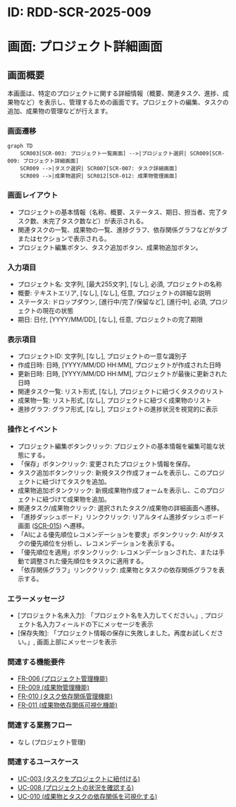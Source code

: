 # ID: RDD-SCR-2025-009

# 画面: プロジェクト詳細画面

## 画面概要

本画面は、特定のプロジェクトに関する詳細情報（概要、関連タスク、進捗、成果物など）を表示し、管理するための画面です。プロジェクトの編集、タスクの追加、成果物の管理などが行えます。

### 画面遷移

```mermaid
graph TD
    SCR003[SCR-003: プロジェクト一覧画面] -->|プロジェクト選択| SCR009[SCR-009: プロジェクト詳細画面]
    SCR009 -->|タスク選択| SCR007[SCR-007: タスク詳細画面]
    SCR009 -->|成果物選択| SCR012[SCR-012: 成果物管理画面]
```

### 画面レイアウト

- プロジェクトの基本情報（名称、概要、ステータス、期日、担当者、完了タスク数、未完了タスク数など）が表示される。
- 関連タスクの一覧、成果物の一覧、進捗グラフ、依存関係グラフなどがタブまたはセクションで表示される。
- プロジェクト編集ボタン、タスク追加ボタン、成果物追加ボタン。

### 入力項目

- プロジェクト名: 文字列, [最大255文字], [なし], 必須, プロジェクトの名称
- 概要: テキストエリア, [なし], [なし], 任意, プロジェクトの詳細な説明
- ステータス: ドロップダウン, [進行中/完了/保留など],
  [進行中], 必須, プロジェクトの現在の状態
- 期日: 日付, [YYYY/MM/DD], [なし], 任意, プロジェクトの完了期限

### 表示項目

- プロジェクトID: 文字列, [なし], プロジェクトの一意な識別子
- 作成日時: 日時, [YYYY/MM/DD HH:MM], プロジェクトが作成された日時
- 更新日時: 日時, [YYYY/MM/DD HH:MM], プロジェクトが最後に更新された日時
- 関連タスク一覧: リスト形式, [なし], プロジェクトに紐づくタスクのリスト
- 成果物一覧: リスト形式, [なし], プロジェクトに紐づく成果物のリスト
- 進捗グラフ: グラフ形式, [なし], プロジェクトの進捗状況を視覚的に表示

### 操作とイベント

- プロジェクト編集ボタンクリック: プロジェクトの基本情報を編集可能な状態にする。
- 「保存」ボタンクリック: 変更されたプロジェクト情報を保存。
- タスク追加ボタンクリック: 新規タスク作成フォームを表示し、このプロジェクトに紐づけてタスクを追加。
- 成果物追加ボタンクリック: 新規成果物作成フォームを表示し、このプロジェクトに紐づけて成果物を追加。
- 関連タスク/成果物クリック: 選択されたタスク/成果物の詳細画面へ遷移。
- 「進捗ダッシュボード」リンククリック: リアルタイム進捗ダッシュボード画面 ([SCR-015](../screens/scr-015-realtime-progress-dashboard-screen.md)) へ遷移。
- 「AIによる優先順位レコメンデーションを要求」ボタンクリック:
  AIがタスクの優先順位を分析し、レコメンデーションを表示する。
- 「優先順位を適用」ボタンクリック: レコメンデーションされた、または手動で調整された優先順位をタスクに適用する。
- 「依存関係グラフ」リンククリック: 成果物とタスクの依存関係グラフを表示する。

### エラーメッセージ

- [プロジェクト名未入力]: 「プロジェクト名を入力してください。」, プロジェクト名入力フィールドの下にメッセージを表示
- [保存失敗]: 「プロジェクト情報の保存に失敗しました。再度お試しください。」, 画面上部にメッセージを表示

### 関連する機能要件

- [FR-006 (プロジェクト管理機能)](../functional-requirements/fr-006-project-management-function.md)
- [FR-009 (成果物管理機能)](../functional-requirements/fr-009-artifact-management-function.md)
- [FR-010 (タスク依存関係管理機能)](../functional-requirements/fr-010-task-dependency-management-function.md)
- [FR-011 (成果物依存関係可視化機能)](../functional-requirements/fr-011-artifact-dependency-visualization-function.md)

### 関連する業務フロー

- なし (プロジェクト管理)

### 関連するユースケース

- [UC-003 (タスクをプロジェクトに紐付ける)](../use-cases/uc-003-link-task-to-project.md)
- [UC-008 (プロジェクトの状況を確認する)](../use-cases/uc-008-check-project-status.md)
- [UC-010 (成果物とタスクの依存関係を可視化する)](../use-cases/uc-010-visualize-artifact-task-dependencies.md)
